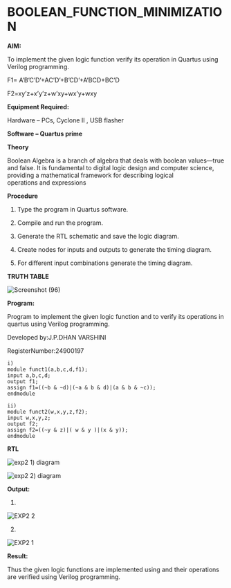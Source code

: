 # BOOLEAN_FUNCTION_MINIMIZATION

**AIM:**

To implement the given logic function verify its operation in Quartus using Verilog programming.

F1= A’B’C’D’+AC’D’+B’CD’+A’BCD+BC’D 

F2=xy’z+x’y’z+w’xy+wx’y+wxy

**Equipment Required:**

Hardware – PCs, Cyclone II , USB flasher

**Software – Quartus prime**

**Theory**

Boolean Algebra is a branch of algebra that deals with boolean values—true and false. It is fundamental to digital logic design and computer science, providing a mathematical framework for describing logical operations and expressions


**Procedure**

1.	Type the program in Quartus software.

2.	Compile and run the program.

3.	Generate the RTL schematic and save the logic diagram.

4.	Create nodes for inputs and outputs to generate the timing diagram.

5.	For different input combinations generate the timing diagram.

**TRUTH TABLE**


![Screenshot (96)](https://github.com/user-attachments/assets/a1511b6a-78e0-49db-97cf-0946a8995148)


**Program:**

Program to implement the given logic function and to verify its operations in quartus using Verilog programming. 

Developed by:J.P.DHAN VARSHINI

RegisterNumber:24900197

```
i)
module funct1(a,b,c,d,f1);
input a,b,c,d;
output f1;
assign f1=((~b & ~d)|(~a & b & d)|(a & b & ~c));
endmodule

ii)
module funct2(w,x,y,z,f2);
input w,x,y,z;
output f2;
assign f2=((~y & z)|( w & y )|(x & y));
endmodule

```


**RTL**

![exp2 1) diagram](https://github.com/user-attachments/assets/6c10293b-457d-4471-acb9-d9e55f66f8b3)



![exp2 2) diagram](https://github.com/user-attachments/assets/f0f1c702-0d67-47ef-a2ec-7490ef44d954)



**Output:**

1)

![EXP2 2](https://github.com/user-attachments/assets/0ef4c28d-f5ae-443f-8768-54cfe067414c)

2)

![EXP2 1](https://github.com/user-attachments/assets/e3a22132-cf05-40b0-9263-2a015d65e414)



**Result:**

Thus the given logic functions are implemented using and their operations are verified using Verilog programming.

